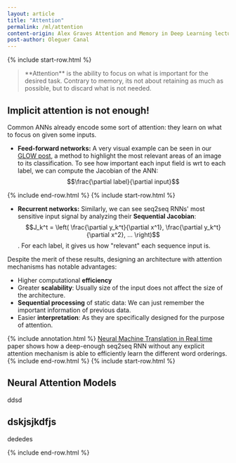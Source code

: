 ```yaml
---
layout: article
title: "Attention"
permalink: /ml/attention
content-origin: Alex Graves Attention and Memory in Deep Learning lecture, lilianweng.github.io
post-author: Oleguer Canal
---
```

<!--
Disclaimer and authorship:
This article is provided for free only for your personal informational and entertainment purposes. No commercial use of it is allowed.

Please note there might be mistakes. We would be grateful to receive (constructive) criticism if you spot any. You can reach us at: ai.campus.ai@gmail.com or directly open an issue on our github repo: https://github.com/CampusAI/CampusAI.github.io

If considering to use the text please cite the original author/s of the lecture/paper.
Furthermore, please acknowledge our work by adding a link to our website: https://campusai.github.io/ and citing our names: Oleguer Canal and Federico Taschin.
-->

{% include start-row.html %}

<blockquote markdown="1">
**Attention** is the ability to focus on what is important for the desired task. Contrary to memory, its not about retaining as much as possible, but to discard what is not needed.
</blockquote>

## Implicit attention is not enough!

Common ANNs already encode some sort of attention: they learn on what to focus on given some inputs.

- **Feed-forward networks:** A very visual example can be seen in our [GLOW post](/papers/Grad-CAM), a method to highlight the most relevant areas of an image to its classification.
To see how important each input field is wrt to each label, we can compute the Jacobian of the ANN: $$\frac{\partial label}{\partial input}$$

{% include end-row.html %}
{% include start-row.html %}
- **Recurrent networks:** Similarly, we can see seq2seq RNNs' most sensitive input signal by analyzing their **Sequential Jacobian**: $$J_k^t = \left( \frac{\partial y_k^t}{\partial x^1}, \frac{\partial y_k^t}{\partial x^2}, ... \right)$$. For each  label, it gives us how "relevant" each sequence input is.

Despite the merit of these results, designing an architecture with attention mechanisms has notable advantages:
- Higher computational **efficiency**
- Greater **scalability**: Usually size of the input does not affect the size of the architecture.
- **Sequential processing** of static data: We can just remember the important information of previous data.
- Easier **interpretation**: As they are specifically designed for the purpose of attention.

{% include annotation.html %}
[Neural Machine Translation in Real time](https://arxiv.org/abs/1610.10099) paper shows how a deep-enough seq2seq RNN without any explicit attention mechanism is able to efficiently learn the different word orderings.
{% include end-row.html %}
{% include start-row.html %}

## Neural Attention Models

ddsd

## dskjsjkdfjs

dededes


{% include end-row.html %}
